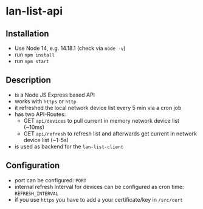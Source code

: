 # lan-list-api

## Installation

- Use Node 14, e.g. 14.18.1 (check via `node -v`)
- run `npm install`
- run `npm start`

## Description

- is a Node JS Express based API
- works with `https` or `http`
- it refreshed the local network device list every 5 min via a cron job
- has two API-Routes:
  - GET `api/devices` to pull current in memory network device list (~10ms)
  - GET `api/refresh` to refresh list and afterwards get current in network device list (~1-5s)
- is used as backend for the `lan-list-client`

## Configuration

- port can be configured: `PORT`
- internal refresh Interval for devices can be configured as cron time: `REFRESH_INTERVAL`
- if you use `https` you have to add a your certificate/key in `/src/cert`
